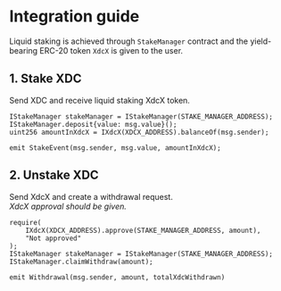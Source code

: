 # Integration guide

Liquid staking is achieved through `StakeManager` contract and the yield-bearing ERC-20 token `XdcX` is given to the user.

## 1. Stake XDC

Send XDC and receive liquid staking XdcX token.

```SOLIDITY
IStakeManager stakeManager = IStakeManager(STAKE_MANAGER_ADDRESS);
IStakeManager.deposit{value: msg.value}();
uint256 amountInXdcX = IXdcX(XDCX_ADDRESS).balanceOf(msg.sender);

emit StakeEvent(msg.sender, msg.value, amountInXdcX);
```

## 2. Unstake XDC

Send XdcX and create a withdrawal request.  
_XdcX approval should be given._

```SOLIDITY
require(
    IXdcX(XDCX_ADDRESS).approve(STAKE_MANAGER_ADDRESS, amount),
    "Not approved"
);
IStakeManager stakeManager = IStakeManager(STAKE_MANAGER_ADDRESS);
IStakeManager.claimWithdraw(amount);

emit Withdrawal(msg.sender, amount, totalXdcWithdrawn)
```


```
